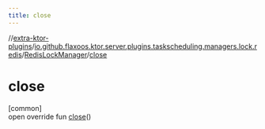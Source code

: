 ```yaml
---
title: close
---
```


//[extra-ktor-plugins](../../../index.md)/[io.github.flaxoos.ktor.server.plugins.taskscheduling.managers.lock.redis](../index.md)/[RedisLockManager](index.md)/[close](close.md)

# close

[common]\
open override fun [close](close.md)()




